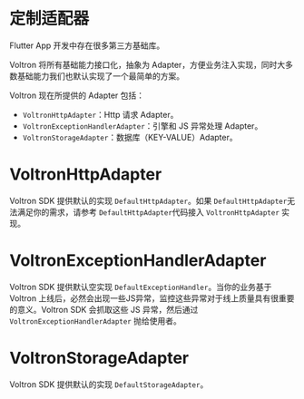 # 定制适配器

Flutter App 开发中存在很多第三方基础库。

Voltron 将所有基础能力接口化，抽象为 Adapter，方便业务注入实现，同时大多数基础能力我们也默认实现了一个最简单的方案。

Voltron 现在所提供的 Adapter 包括：

- `VoltronHttpAdapter`：Http 请求 Adapter。
- `VoltronExceptionHandlerAdapter`：引擎和 JS 异常处理 Adapter。
- `VoltronStorageAdapter`：数据库（KEY-VALUE）Adapter。

# VoltronHttpAdapter

Voltron SDK 提供默认的实现 `DefaultHttpAdapter`。如果 `DefaultHttpAdapter`无法满足你的需求，请参考 `DefaultHttpAdapter`代码接入 `VoltronHttpAdapter` 实现。

# VoltronExceptionHandlerAdapter

Voltron SDK 提供默认空实现 `DefaultExceptionHandler`。当你的业务基于 Voltron 上线后，必然会出现一些JS异常，监控这些异常对于线上质量具有很重要的意义。Voltron SDK 会抓取这些 JS 异常，然后通过 `VoltronExceptionHandlerAdapter` 抛给使用者。

# VoltronStorageAdapter

Voltron SDK 提供默认的实现 `DefaultStorageAdapter`。


